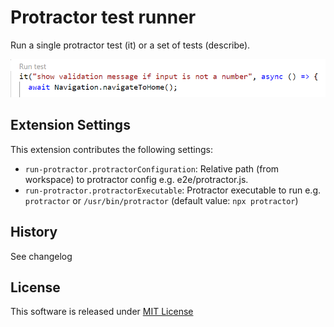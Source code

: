 # Protractor test runner

Run a single protractor test (it) or a set of tests (describe).

![Run test](images/runTest.PNG)

## Extension Settings

This extension contributes the following settings:

* `run-protractor.protractorConfiguration`: Relative path (from workspace) to protractor config e.g. e2e/protractor.js.
* `run-protractor.protractorExecutable`: Protractor executable to run e.g. `protractor` or `/usr/bin/protractor` (default value: `npx protractor`)

## History
See changelog

## License
This software is released under [MIT License](http://www.opensource.org/licenses/mit-license.php)
